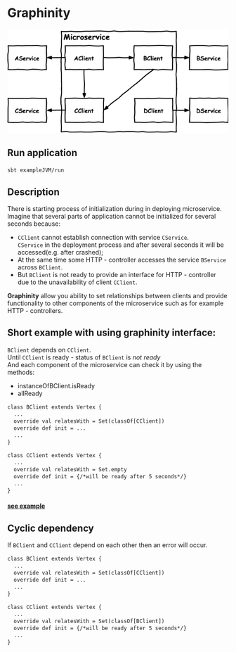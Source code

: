 # Graphinity

![graphinity](/img/example.png)

## Run application

`sbt exampleJVM/run`

## Description

There is starting process of initialization during in deploying microservice.</br>
Imagine that several parts of application cannot be initialized for several seconds because:

- `CClient` cannot establish connection with service `CService`.</br>
`CService` in the deployment process and after several seconds it will be accessed(e.g. after crashed);
- At the same time some HTTP - controller accesses the service `BService` across `BClient`.
- But `BClient` is not ready to provide an interface for HTTP - controller due to the unavailability of client `CClient`.

**Graphinity** allow you ability to set relationships between clients and provide functionality to other components of the microservice such as for example HTTP - controllers.

## Short example with using **graphinity** interface:

`BClient` depends on `CClient`.</br>
Until `CClient` is ready - status of `BClient` is *not ready*</br>
And each component of the microservice can check it by using the methods:

- instanceOfBClient.isReady
- allReady

```
class BClient extends Vertex {
  ...        
  override val relatesWith = Set(classOf[CClient])
  override def init = ...
  ...
}
```

```
class CClient extends Vertex {
  ...        
  override val relatesWith = Set.empty
  override def init = {/*will be ready after 5 seconds*/}
  ...
}
```

#### [see example](https://github.com/korotinm/graphinity/blob/master/example/src/main/scala/graphinity/example/Example.scala)

## Cyclic dependency

If `BClient` and `CClient` depend on each other then an error will occur.

```
class BClient extends Vertex {
  ...        
  override val relatesWith = Set(classOf[CClient])
  override def init = ...
  ...
}
```

```
class CClient extends Vertex {
  ...        
  override val relatesWith = Set(classOf[BClient])
  override def init = {/*will be ready after 5 seconds*/}
  ...
}
```